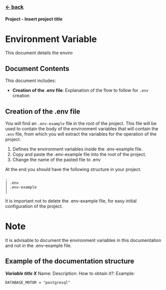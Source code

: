 ### [<- back](_index.md)

#### Project - Insert project title
# Environment Variable

This document details the enviro

## Document Contents

This document includes:
- **Creation of the .env file**: Explanation of the flow to follow for `.env` creation


## Creation of the .env file
You will find an `.env-example` file in the root of the project. This file will be used to contain the body of the environment variables that will contain the `.env` file, from which you will extract the variables for the operation of the project.

1. Defines the environment variables inside the .env-example file.
2. Copy and paste the .env-example file into the root of the project.
3. Change the name of the pasted file to .env

At the end you should have the following structure in your project.

```
.
│ .env
│ .env-example
│  

```
It is important not to delete the .env-example file, for easy initial configuration of the project.

# Note
It is advisable to document the environment variables in this documentation and not in the .env-example file.

## Example of the documentation structure

***Variable title X***
Name:
Description:
How to obtain it?:
Example:
```
DATABASE_MOTOR = "postgresql"
```

